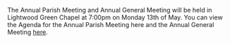 <!--
.. title: Parish Council Annual General Meeting Monday, 13th May  at 7:00pm.
.. slug: 2019-05-13-annual-parish-meeting-and-annual-general-meeting.
.. date: 2019-05-08 13:49:30 UTC
.. tags: parishcouncil
.. category:
.. link:
.. description:
.. type: text
-->

The Annual Parish Meeting and Annual General Meeting will be held in Lightwood Green Chapel at 7:00pm on Monday 13th of May. You can view the Agenda for the Annual Parish Meeting here and the Annual General Meeting [here](https://drive.google.com/open?id=1b4ehC_lFOmCxIMs2M4hSgvwOGj00p34v).
